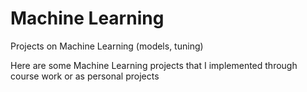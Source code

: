 # Machine Learning
Projects on Machine Learning (models, tuning)

Here are some Machine Learning projects that I implemented through course work or as personal projects
